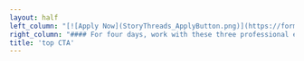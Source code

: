 ```yaml
---
layout: half
left_column: "[![Apply Now](StoryThreads_ApplyButton.png)](https://forms.gle/gSjLLTvca513spno6?target=_blank)\r\n\r\nApplications open Oct. 1st - Nov. 1st\r\n\r\n[Terms](/){.button}"
right_column: "#### For four days, work with these three professional editors to explore every aspect of writing three-dimensional characters, from inception, into drafting, and through revisions. \r\n\r\n**_Story Threads: Unraveling Character_** will help you bring new depth and dimension to every character you create. This retreat includes a deep dive on major topics that influence characters, as well as discussions and exercises on:\r\n * Creating realistic and well-developed characters\r\n * How characters and plot influence each other\r\n * Defining your character’s internal and external struggles\r\n * And more!\r\n \r\n_And of course, plenty of time for writing._\r\n\r\nAll participants will also receive feedback on 10 pages of their manuscript from one of our professional editors + other writers at the retreat."
title: 'top CTA'
---
```


